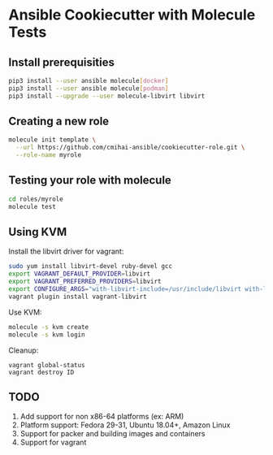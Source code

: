 Ansible Cookiecutter with Molecule Tests
========================================

Install prerequisities
----------------------

```bash
pip3 install --user ansible molecule[docker]
pip3 install --user ansible molecule[podman]
pip3 install --upgrade --user molecule-libvirt libvirt
```

Creating a new role
-------------------

```bash
molecule init template \
  --url https://github.com/cmihai-ansible/cookiecutter-role.git \
  --role-name myrole
```

Testing your role with molecule
-------------------------------

```bash
cd roles/myrole
molecule test
```

Using KVM
---------

Install the libvirt driver for vagrant:

```bash
sudo yum install libvirt-devel ruby-devel gcc
export VAGRANT_DEFAULT_PROVIDER=libvirt
export VAGRANT_PREFERRED_PROVIDERS=libvirt
export CONFIGURE_ARGS="with-libvirt-include=/usr/include/libvirt with-libvirt-lib=/usr/lib64"
vagrant plugin install vagrant-libvirt
```

Use KVM:

```bash
molecule -s kvm create
molecule -s kvm login
```

Cleanup:

```
vagrant global-status
vagrant destroy ID
```

TODO
----

1. Add support for non x86-64 platforms (ex: ARM)
2. Platform support: Fedora 29-31, Ubuntu 18.04+, Amazon Linux
3. Support for packer and building images and containers
4. Support for vagrant
